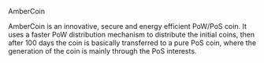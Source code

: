 AmberCoin 

AmberCoin is an innovative, secure and energy efficient PoW/PoS coin. It uses a faster PoW distribution mechanism to distribute the initial coins, then after 100 days the coin is basically transferred to a pure PoS coin, where the generation of the coin is mainly through the PoS interests.



